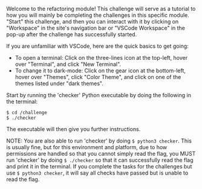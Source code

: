 Welcome to the refactoring module! This challenge will serve as a tutorial to how you will mainly be
completing the challenges in this specific module. "Start" this challenge, and then you can interact with it
by clicking on "Workspace" in the site's navigation bar or "VSCode Workspace" in the pop-up after the
challenge has successfully started. 

If you are unfamiliar with VSCode, here are the quick basics to get going:
- To open a terminal: Click on the three-lines icon at the top-left, hover over "Terminal", and click "New Terminal".
- To change it to dark-mode: Click on the gear icon at the bottom-left, hover over "Themes", click "Color Theme", and click on one of the themes listed under "dark themes".

Start by running the 'checker' Python executable by doing the following in the terminal: 
```
$ cd /challenge
$ ./checker
```
The executable will then give you further instructions.

NOTE: You are also able to run 'checker' by doing `$ python3 checker`. This is usually fine, but for this environment 
and platform, due to how permissions are handled so that you cannot simply read the flag, you MUST run 'checker' by
doing `$ ./checker` so that it can successfully read the flag and print it in the terminal. If you complete the tasks
for the challenges but use `$ python3 checker`, it will say all checks have passed but is unable to read the flag.

